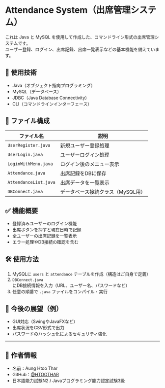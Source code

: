 # Attendance System（出席管理システム）

これは Java と MySQL を使用して作成した、コマンドライン形式の出席管理システムです。  
ユーザー登録、ログイン、出席記録、出席一覧表示などの基本機能を備えています。

## 📌 使用技術

- Java（オブジェクト指向プログラミング）
- MySQL（データベース）
- JDBC（Java Database Connectivity）
- CLI（コマンドラインインターフェース）

## 🧩 ファイル構成

| ファイル名 | 説明 |
|------------|------|
| `UserRegister.java` | 新規ユーザー登録処理 |
| `UserLogin.java` | ユーザーログイン処理 |
| `LoginWithMenu.java` | ログイン後のメニュー表示 |
| `Attendance.java` | 出席記録をDBに保存 |
| `AttendanceList.java` | 出席データを一覧表示 |
| `DBConnect.java` | データベース接続クラス（MySQL用） |

## ✅ 機能概要

- 登録済みユーザーのログイン機能
- 出席ボタンを押すと現在日時で記録
- 全ユーザーの出席記録を一覧表示
- エラー処理やDB接続の確認を含む

## 🛠️ 使用方法

1. MySQLに `users` と `attendance` テーブルを作成（構造はご自身で定義）
2. `DBConnect.java` にDB接続情報を入力（URL、ユーザー名、パスワードなど）
3. 任意の順番で `.java` ファイルをコンパイル・実行

## 💬 今後の展望（例）

- GUI対応（SwingやJavaFXなど）
- 出席状況をCSV形式で出力
- パスワードのハッシュ化によるセキュリティ強化

---

## 👤 作者情報

- 名前：Aung Htoo Thar  
- GitHub：[@HTOOTHAR](https://github.com/HTOOTHAR)  
- 日本語能力試験N2 / Javaプログラミング能力認定試験3級

